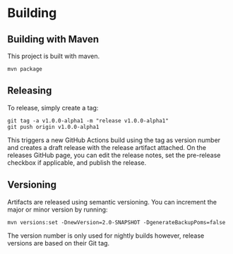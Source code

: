 # Building

## Building with Maven

This project is built with maven.

`mvn package`

## Releasing

To release, simply create a tag:

```
git tag -a v1.0.0-alpha1 -m "release v1.0.0-alpha1"
git push origin v1.0.0-alpha1
```

This triggers a new GitHub Actions build using the tag as version number and creates a draft release with the release artifact attached.
On the releases GitHub page, you can edit the release notes, set the pre-release checkbox if applicable, and publish the release.

## Versioning

Artifacts are released using semantic versioning.
You can increment the major or minor version by running:

`mvn versions:set -DnewVersion=2.0-SNAPSHOT -DgenerateBackupPoms=false`

The version number is only used for nightly builds however, release versions are based on their Git tag.
